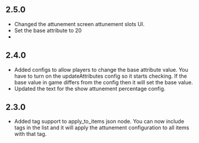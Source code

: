 ## 2.5.0
- Changed the attunement screen attunement slots UI.
- Set the base attribute to 20
- 

## 2.4.0
- Added configs to allow players to change the base attribute value. You have to turn on the updateAttributes config so it starts checking. If the base value in game differs from the config then it will set the base value.
- Updated the text for the show attunement percentage config.

## 2.3.0
- Added tag support to apply_to_items json node. You can now include tags in the list and it will apply the attunement configuration to all items with that tag.